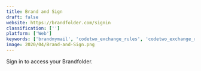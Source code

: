 ```yaml
---
title: Brand and Sign
draft: false 
website: https://brandfolder.com/signin
classification: ['']
platform: ['Web']
keywords: ['brandmymail', 'codetwo_exchange_rules', 'codetwo_exchange_rules_pro', 'crossware_mail_signature', 'drift', 'email_signature_manager', 'htmlsig', 'mysignature', 'newoldstamp', 'rocketseed', 'signaturesatori', 'sigstr', 'templafy', 'wisestamp', 'xink']
image: 2020/04/Brand-and-Sign.png
---
```

Sign in to access your Brandfolder.